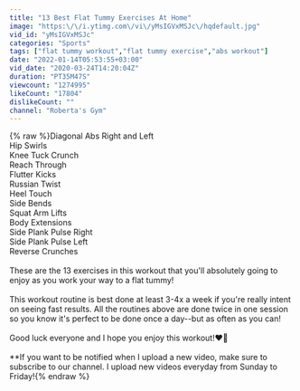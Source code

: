 ```yaml
---
title: "13 Best Flat Tummy Exercises At Home"
image: "https:\/\/i.ytimg.com\/vi\/yMsIGVxMSJc\/hqdefault.jpg"
vid_id: "yMsIGVxMSJc"
categories: "Sports"
tags: ["flat tummy workout","flat tummy exercise","abs workout"]
date: "2022-01-14T05:53:55+03:00"
vid_date: "2020-03-24T14:20:04Z"
duration: "PT35M47S"
viewcount: "1274995"
likeCount: "17804"
dislikeCount: ""
channel: "Roberta's Gym"
---
```

{% raw %}Diagonal Abs Right and Left<br />Hip Swirls<br />Knee Tuck Crunch<br />Reach Through<br />Flutter Kicks<br />Russian Twist<br />Heel Touch<br />Side Bends<br />Squat Arm Lifts<br />Body Extensions<br />Side Plank Pulse Right <br />Side Plank Pulse Left <br />Reverse Crunches<br /><br />These are the 13 exercises in this workout that you'll absolutely going to enjoy as you work your way to a flat tummy!<br /><br />This workout routine is best done at least 3-4x a week if you're really intent on seeing fast results. All the routines above are done twice in one session so you know it's perfect to be done once a day--but as often as you can!<br /><br />Good luck everyone and I hope you enjoy this workout!❤️💪<br /><br />**If you want to be notified when I upload a new video, make sure to subscribe to our channel. I upload new videos everyday from Sunday to Friday!{% endraw %}
